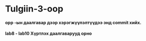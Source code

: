 # Tulgiin-3-oop
<h4 style = "color = 'yellow';">opp -ын даалгавар дээр хэрэгжүүлэлтүүдээ энд commit хийх.</h4>
<h4>lab8 - lab10 Хүртлэх даалгаварууд орно</h4>
